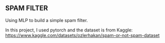 ## SPAM FILTER

Using MLP to build a simple spam filter. 

In this project, I used pytorch and the dataset is from Kaggle:
https://www.kaggle.com/datasets/ozlerhakan/spam-or-not-spam-dataset